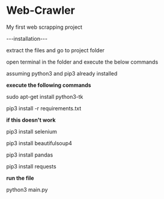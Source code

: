 # Web-Crawler
My first web scrapping project

---installation---

extract the files and go to project folder

open terminal in the folder and execute the below commands

assuming python3 and pip3 already installed

**execute the following commands**

sudo apt-get install python3-tk

pip3 install -r requirements.txt

**if this doesn't work**

pip3 install selenium

pip3 install beautifulsoup4

pip3 install pandas

pip3 install requests

**run the file**

python3 main.py
